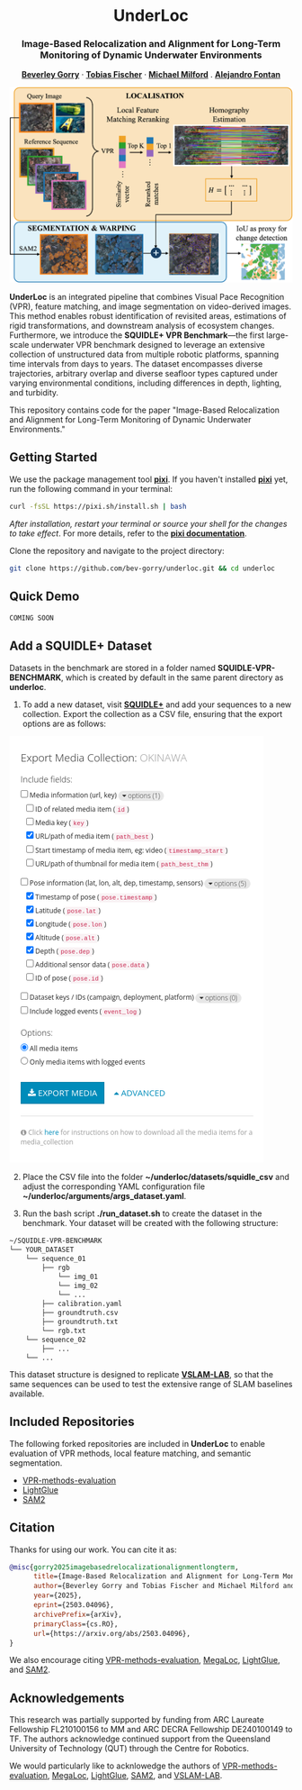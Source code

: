 <p align="center">

  <h1 align="center"> UnderLoc
  <h3 align="center">Image-Based Relocalization and Alignment for Long-Term Monitoring of Dynamic Underwater Environments</h3> 
  </h1>
  <p align="center">
    <a href="https://github.com/bev-gorry"><strong>Beverley Gorry</strong></a>
    ·
    <a href="https://scholar.google.com/citations?hl=en&user=eq46ylAAAAAJ"><strong>Tobias Fischer</strong></a>
    ·
    <a href="https://scholar.google.com/citations?user=TDSmCKgAAAAJ&hl=en"><strong>Michael Milford</strong></a>
    .
    <a href="https://scholar.google.com/citations?user=SDtnGogAAAAJ&hl=en"><strong>Alejandro Fontan</strong></a>
  </p>

![UnderLoc Pipeline Overview](assets/underloc_pipeline.png)

**UnderLoc** is an integrated pipeline that combines Visual Pace Recognition (VPR), feature matching, and image segmentation on video-derived images. This method enables robust identification of revisited areas, estimations of rigid transformations, and downstream analysis of ecosystem changes. Furthermore, we introduce the **SQUIDLE+ VPR Benchmark**—the first large-scale underwater VPR benchmark designed to leverage an extensive collection of unstructured data from multiple robotic platforms, spanning time intervals from days to years. The dataset encompasses diverse trajectories, arbitrary overlap and diverse seafloor types captured under varying environmental conditions, including differences in depth, lighting, and turbidity.

This repository contains code for the paper "Image-Based Relocalization and Alignment for Long-Term Monitoring of Dynamic Underwater Environments."

<!-- The article can be found on <a href="">arXiv</a>. -->

## Getting Started

We use the package management tool [**pixi**](https://pixi.sh/latest/). If you haven't installed [**pixi**](https://pixi.sh/latest/) yet, run the following command in your terminal:

```bash
curl -fsSL https://pixi.sh/install.sh | bash
```

_After installation, restart your terminal or source your shell for the changes to take effect_. For more details, refer to the [**pixi documentation**](https://pixi.sh/latest/).

Clone the repository and navigate to the project directory:

```bash
git clone https://github.com/bev-gorry/underloc.git && cd underloc
```

## Quick Demo

```bash
COMING SOON
```

## Add a SQUIDLE+ Dataset

Datasets in the benchmark are stored in a folder named **SQUIDLE-VPR-BENCHMARK**, which is created by default in the same parent directory as **underloc**.

1. To add a new dataset, visit [**SQUIDLE+**](https://squidle.org/geodata/explore?action=newcollection#map) and add your sequences to a new collection. Export the collection as a CSV file, ensuring that the export options are as follows:

![SQUIDLE export options](assets/squidle_export_guidelines.png)

2. Place the CSV file into the folder **~/underloc/datasets/squidle_csv** and adjust the corresponding YAML configuration file **~/underloc/arguments/args_dataset.yaml**.

3. Run the bash script **./run_dataset.sh** to create the dataset in the benchmark. Your dataset will be created with the following structure:

```
~/SQUIDLE-VPR-BENCHMARK
└── YOUR_DATASET
    └── sequence_01
        ├── rgb
            └── img_01
            └── img_02
            └── ...
        ├── calibration.yaml
        ├── groundtruth.csv
        ├── groundtruth.txt
        └── rgb.txt
    └── sequence_02
        ├── ...
    └── ...
```

This dataset structure is designed to replicate [**VSLAM-LAB**](https://github.com/alejandrofontan/VSLAM-LAB), so that the same sequences can be used to test the extensive range of SLAM baselines available.

<!-- ## License
**UnderLoc** is released under a **LICENSE.txt**. For a list of code dependencies which are not property of the authors of **UnderLoc**, please check **docs/Dependencies.md**. -->

## Included Repositories

The following forked repositories are included in **UnderLoc** to enable evaluation of VPR methods, local feature matching, and semantic segmentation.

- [VPR-methods-evaluation](https://github.com/gmberton/VPR-methods-evaluation)
- [LightGlue](https://github.com/cvg/LightGlue)
- [SAM2](https://github.com/facebookresearch/sam2)

## Citation

Thanks for using our work. You can cite it as:

```bibtex
@misc{gorry2025imagebasedrelocalizationalignmentlongterm,
      title={Image-Based Relocalization and Alignment for Long-Term Monitoring of Dynamic Underwater Environments}, 
      author={Beverley Gorry and Tobias Fischer and Michael Milford and Alejandro Fontan},
      year={2025},
      eprint={2503.04096},
      archivePrefix={arXiv},
      primaryClass={cs.RO},
      url={https://arxiv.org/abs/2503.04096}, 
}
```

We also encourage citing [VPR-methods-evaluation](https://github.com/gmberton/VPR-methods-evaluation), [MegaLoc](https://arxiv.org/abs/2502.17237), [LightGlue](https://github.com/cvg/LightGlue), and [SAM2](https://github.com/facebookresearch/sam2).

## Acknowledgements

This research was partially supported by funding from ARC Laureate Fellowship FL210100156 to MM and ARC DECRA Fellowship DE240100149 to TF. The authors acknowledge continued support from the Queensland University of Technology (QUT) through the Centre for Robotics.

We would particularly like to acknlowedge the authors of [VPR-methods-evaluation](https://github.com/gmberton/VPR-methods-evaluation), [MegaLoc](https://arxiv.org/abs/2502.17237), [LightGlue](https://github.com/cvg/LightGlue), [SAM2](https://github.com/facebookresearch/sam2), and [VSLAM-LAB](https://github.com/alejandrofontan/VSLAM-LAB).
